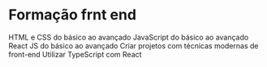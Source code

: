 # Formação frnt end


HTML e CSS do básico ao avançado
JavaScript do básico ao avançado
React JS do básico ao avançado
Criar projetos com técnicas modernas de front-end
Utilizar TypeScript com React
